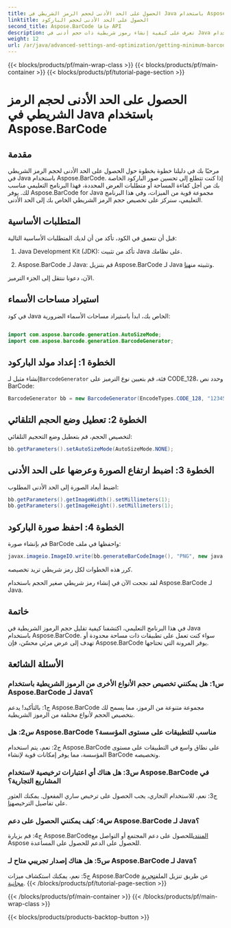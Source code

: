 ```yaml
---
title: الحصول على الحد الأدنى لحجم الرمز الشريطي في Java باستخدام Aspose.BarCode
linktitle: الحصول على الحد الأدنى لحجم الباركود
second_title: Aspose.BarCode جافا API
description: تعرف على كيفية إنشاء رموز شريطية ذات حجم أدنى في Java باستخدام Aspose.BarCode. اتبع دليلنا خطوة بخطوة لإنشاء رمز شريطي فعال ومُحسّن للمساحة.
weight: 12
url: /ar/java/advanced-settings-and-optimization/getting-minimum-barcode-size/
---
```


{{< blocks/products/pf/main-wrap-class >}}
{{< blocks/products/pf/main-container >}}
{{< blocks/products/pf/tutorial-page-section >}}

# الحصول على الحد الأدنى لحجم الرمز الشريطي في Java باستخدام Aspose.BarCode

## مقدمة

مرحبًا بك في دليلنا خطوة بخطوة حول الحصول على الحد الأدنى لحجم الرمز الشريطي في Java باستخدام Aspose.BarCode. إذا كنت تتطلع إلى تحسين صور الباركود الخاصة بك من أجل كفاءة المساحة أو متطلبات العرض المحددة، فهذا البرنامج التعليمي مناسب لك. يوفر Aspose.BarCode for Java مجموعة قوية من الميزات، وفي هذا البرنامج التعليمي، سنركز على تخصيص حجم الرمز الشريطي الخاص بك إلى الحد الأدنى.

## المتطلبات الأساسية

قبل أن نتعمق في الكود، تأكد من أن لديك المتطلبات الأساسية التالية:

1. Java Development Kit (JDK): تأكد من تثبيت Java على نظامك.

2.  Aspose.BarCode لـ Java: قم بتنزيل Aspose.BarCode لـ Java وتثبيته من[هنا](https://releases.aspose.com/barcode/java/).

الآن، دعونا ننتقل إلى الجزء الترميز.

## استيراد مساحات الأسماء

في كود Java الخاص بك، ابدأ باستيراد مساحات الأسماء الضرورية:

```java

import com.aspose.barcode.generation.AutoSizeMode;
import com.aspose.barcode.generation.BarcodeGenerator;
```

## الخطوة 1: إعداد مولد الباركود

 إنشاء مثيل لـ`BarcodeGenerator` فئة، قم بتعيين نوع الترميز على CODE_128، وحدد نص BarCode:

```java
BarcodeGenerator bb = new BarcodeGenerator(EncodeTypes.CODE_128, "1234567");
```

## الخطوة 2: تعطيل وضع الحجم التلقائي

لتخصيص الحجم، قم بتعطيل وضع التحجيم التلقائي:

```java
bb.getParameters().setAutoSizeMode(AutoSizeMode.NONE);
```

## الخطوة 3: اضبط ارتفاع الصورة وعرضها على الحد الأدنى

اضبط أبعاد الصورة إلى الحد الأدنى المطلوب:

```java
bb.getParameters().getImageWidth().setMillimeters(1);
bb.getParameters().getImageHeight().setMillimeters(1);
```

## الخطوة 4: احفظ صورة الباركود

قم بإنشاء صورة BarCode واحفظها في ملف:

```java
javax.imageio.ImageIO.write(bb.generateBarCodeImage(), "PNG", new java.io.File(dataDir + "minimumresult.png"));
```

كرر هذه الخطوات لكل رمز شريطي تريد تخصيصه.

لقد نجحت الآن في إنشاء رمز شريطي صغير الحجم باستخدام Aspose.BarCode لـ Java.

## خاتمة

في هذا البرنامج التعليمي، اكتشفنا كيفية تقليل حجم الرموز الشريطية في Java باستخدام Aspose.BarCode. سواء كنت تعمل على تطبيقات ذات مساحة محدودة أو تهدف إلى عرض مرئي محسّن، فإن Aspose.BarCode يوفر المرونة التي تحتاجها.

## الأسئلة الشائعة

### س1: هل يمكنني تخصيص حجم الأنواع الأخرى من الرموز الشريطية باستخدام Aspose.BarCode لـ Java؟

ج1: بالتأكيد! يدعم Aspose.BarCode مجموعة متنوعة من الرموز، مما يسمح لك بتخصيص الحجم لأنواع مختلفة من الرموز الشريطية.

### س2: هل Aspose.BarCode مناسب للتطبيقات على مستوى المؤسسة؟

ج2: نعم، يتم استخدام Aspose.BarCode على نطاق واسع في التطبيقات على مستوى المؤسسة، مما يوفر إمكانات قوية لإنشاء BarCode وتخصيصه.

### س3: هل هناك أي اعتبارات ترخيصية لاستخدام Aspose.BarCode في المشاريع التجارية؟

 ج3: نعم، للاستخدام التجاري، يجب الحصول على ترخيص ساري المفعول. يمكنك العثور على تفاصيل الترخيص[هنا](https://purchase.aspose.com/buy).

### س4: كيف يمكنني الحصول على دعم Aspose.BarCode لـ Java؟

 ج4: قم بزيارة Aspose.BarCode[المنتدى](https://forum.aspose.com/c/barcode/13)للحصول على دعم المجتمع أو التواصل مع Aspose للحصول على الدعم للحصول على المساعدة.

### س5: هل هناك إصدار تجريبي متاح لـ Aspose.BarCode لـ Java؟

 ج5: نعم، يمكنك استكشاف ميزات Aspose.BarCode عن طريق تنزيل الملف[تجربة مجانية](https://releases.aspose.com/).
{{< /blocks/products/pf/tutorial-page-section >}}

{{< /blocks/products/pf/main-container >}}
{{< /blocks/products/pf/main-wrap-class >}}

{{< blocks/products/products-backtop-button >}}
